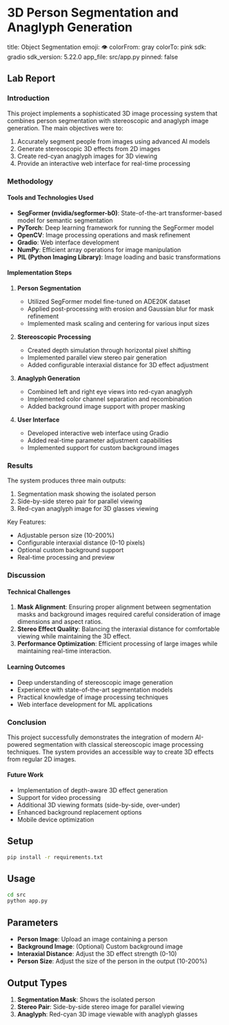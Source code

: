 # 3D Person Segmentation and Anaglyph Generation

title: Object Segmentation
emoji: 👁
colorFrom: gray
colorTo: pink
sdk: gradio
sdk_version: 5.22.0
app_file: src/app.py
pinned: false


## Lab Report

### Introduction
This project implements a sophisticated 3D image processing system that combines person segmentation with stereoscopic and anaglyph image generation. The main objectives were to:
1. Accurately segment people from images using advanced AI models
2. Generate stereoscopic 3D effects from 2D images
3. Create red-cyan anaglyph images for 3D viewing
4. Provide an interactive web interface for real-time processing

### Methodology

#### Tools and Technologies Used
- **SegFormer (nvidia/segformer-b0)**: State-of-the-art transformer-based model for semantic segmentation
- **PyTorch**: Deep learning framework for running the SegFormer model
- **OpenCV**: Image processing operations and mask refinement
- **Gradio**: Web interface development
- **NumPy**: Efficient array operations for image manipulation
- **PIL (Python Imaging Library)**: Image loading and basic transformations

#### Implementation Steps

1. **Person Segmentation**
   - Utilized SegFormer model fine-tuned on ADE20K dataset
   - Applied post-processing with erosion and Gaussian blur for mask refinement
   - Implemented mask scaling and centering for various input sizes

2. **Stereoscopic Processing**
   - Created depth simulation through horizontal pixel shifting
   - Implemented parallel view stereo pair generation
   - Added configurable interaxial distance for 3D effect adjustment

3. **Anaglyph Generation**
   - Combined left and right eye views into red-cyan anaglyph
   - Implemented color channel separation and recombination
   - Added background image support with proper masking

4. **User Interface**
   - Developed interactive web interface using Gradio
   - Added real-time parameter adjustment capabilities
   - Implemented support for custom background images

### Results

The system produces three main outputs:
1. Segmentation mask showing the isolated person
2. Side-by-side stereo pair for parallel viewing
3. Red-cyan anaglyph image for 3D glasses viewing

Key Features:
- Adjustable person size (10-200%)
- Configurable interaxial distance (0-10 pixels)
- Optional custom background support
- Real-time processing and preview

### Discussion

#### Technical Challenges
1. **Mask Alignment**: Ensuring proper alignment between segmentation masks and background images required careful consideration of image dimensions and aspect ratios.
2. **Stereo Effect Quality**: Balancing the interaxial distance for comfortable viewing while maintaining the 3D effect.
3. **Performance Optimization**: Efficient processing of large images while maintaining real-time interaction.

#### Learning Outcomes
- Deep understanding of stereoscopic image generation
- Experience with state-of-the-art segmentation models
- Practical knowledge of image processing techniques
- Web interface development for ML applications

### Conclusion

This project successfully demonstrates the integration of modern AI-powered segmentation with classical stereoscopic image processing techniques. The system provides an accessible way to create 3D effects from regular 2D images.

#### Future Work
- Implementation of depth-aware 3D effect generation
- Support for video processing
- Additional 3D viewing formats (side-by-side, over-under)
- Enhanced background replacement options
- Mobile device optimization

## Setup

```bash
pip install -r requirements.txt
```

## Usage

```bash
cd src
python app.py
```

## Parameters

- **Person Image**: Upload an image containing a person
- **Background Image**: (Optional) Custom background image
- **Interaxial Distance**: Adjust the 3D effect strength (0-10)
- **Person Size**: Adjust the size of the person in the output (10-200%)

## Output Types

1. **Segmentation Mask**: Shows the isolated person
2. **Stereo Pair**: Side-by-side stereo image for parallel viewing
3. **Anaglyph**: Red-cyan 3D image viewable with anaglyph glasses

